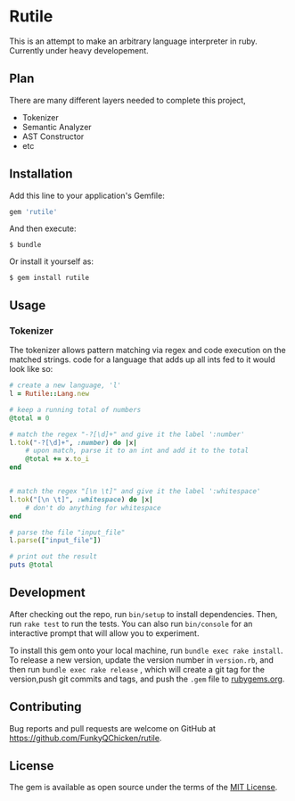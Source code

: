 # Rutile
This is an attempt to make an arbitrary language interpreter in ruby.
Currently under heavy developement.

## Plan
There are many different layers needed to complete this project,  
* Tokenizer  
* Semantic Analyzer  
* AST Constructor  
* etc  

## Installation

Add this line to your application's Gemfile:

```ruby
gem 'rutile'
```

And then execute:

    $ bundle

Or install it yourself as:

    $ gem install rutile

## Usage

### Tokenizer
The tokenizer allows pattern matching via regex and code execution
on the matched strings. code for a language that adds up all ints fed to it
would look like so:

```ruby
# create a new language, 'l'
l = Rutile::Lang.new

# keep a running total of numbers
@total = 0

# match the regex "-?[\d]+" and give it the label ':number'
l.tok("-?[\d]+", :number) do |x|
    # upon match, parse it to an int and add it to the total
    @total += x.to_i
end


# match the regex "[\n \t]" and give it the label ':whitespace'
l.tok("[\n \t]", :whitespace) do |x|
    # don't do anything for whitespace
end

# parse the file "input_file"
l.parse(["input_file"])

# print out the result
puts @total
```

## Development

After checking out the repo, run `bin/setup` to install dependencies. Then, run `rake test` to run the tests. You can also run `bin/console` for an interactive prompt that will allow you to experiment.

To install this gem onto your local machine, run `bundle exec rake install`. To release a new version, update the version number in `version.rb`, and then run
`bundle exec rake release`
, which will create a git tag for the version,push git commits and tags, and push the `.gem` file to [rubygems.org](https://rubygems.org).

## Contributing

Bug reports and pull requests are welcome on GitHub at https://github.com/FunkyQChicken/rutile.

## License

The gem is available as open source under the terms of the [MIT License](https://opensource.org/licenses/MIT).
